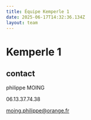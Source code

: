 ```yaml
---
title: Équipe Kemperle 1
date: 2025-06-17T14:32:36.134Z
layout: team
---
```


# Kemperle 1



## contact 

philippe MOING

06.13.37.74.38 

moing.philippe@orange.fr

